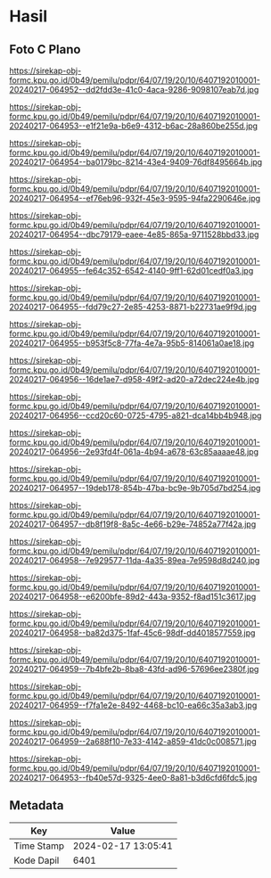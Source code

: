 # Hasil

## Foto C Plano

https://sirekap-obj-formc.kpu.go.id/0b49/pemilu/pdpr/64/07/19/20/10/6407192010001-20240217-064952--dd2fdd3e-41c0-4aca-9286-9098107eab7d.jpg

https://sirekap-obj-formc.kpu.go.id/0b49/pemilu/pdpr/64/07/19/20/10/6407192010001-20240217-064953--e1f21e9a-b6e9-4312-b6ac-28a860be255d.jpg

https://sirekap-obj-formc.kpu.go.id/0b49/pemilu/pdpr/64/07/19/20/10/6407192010001-20240217-064954--ba0179bc-8214-43e4-9409-76df8495664b.jpg

https://sirekap-obj-formc.kpu.go.id/0b49/pemilu/pdpr/64/07/19/20/10/6407192010001-20240217-064954--ef76eb96-932f-45e3-9595-94fa2290646e.jpg

https://sirekap-obj-formc.kpu.go.id/0b49/pemilu/pdpr/64/07/19/20/10/6407192010001-20240217-064954--dbc79179-eaee-4e85-865a-9711528bbd33.jpg

https://sirekap-obj-formc.kpu.go.id/0b49/pemilu/pdpr/64/07/19/20/10/6407192010001-20240217-064955--fe64c352-6542-4140-9ff1-62d01cedf0a3.jpg

https://sirekap-obj-formc.kpu.go.id/0b49/pemilu/pdpr/64/07/19/20/10/6407192010001-20240217-064955--fdd79c27-2e85-4253-8871-b22731ae9f9d.jpg

https://sirekap-obj-formc.kpu.go.id/0b49/pemilu/pdpr/64/07/19/20/10/6407192010001-20240217-064955--b953f5c8-77fa-4e7a-95b5-814061a0ae18.jpg

https://sirekap-obj-formc.kpu.go.id/0b49/pemilu/pdpr/64/07/19/20/10/6407192010001-20240217-064956--16de1ae7-d958-49f2-ad20-a72dec224e4b.jpg

https://sirekap-obj-formc.kpu.go.id/0b49/pemilu/pdpr/64/07/19/20/10/6407192010001-20240217-064956--ccd20c60-0725-4795-a821-dca14bb4b948.jpg

https://sirekap-obj-formc.kpu.go.id/0b49/pemilu/pdpr/64/07/19/20/10/6407192010001-20240217-064956--2e93fd4f-061a-4b94-a678-63c85aaaae48.jpg

https://sirekap-obj-formc.kpu.go.id/0b49/pemilu/pdpr/64/07/19/20/10/6407192010001-20240217-064957--19deb178-854b-47ba-bc9e-9b705d7bd254.jpg

https://sirekap-obj-formc.kpu.go.id/0b49/pemilu/pdpr/64/07/19/20/10/6407192010001-20240217-064957--db8f19f8-8a5c-4e66-b29e-74852a77f42a.jpg

https://sirekap-obj-formc.kpu.go.id/0b49/pemilu/pdpr/64/07/19/20/10/6407192010001-20240217-064958--7e929577-11da-4a35-89ea-7e9598d8d240.jpg

https://sirekap-obj-formc.kpu.go.id/0b49/pemilu/pdpr/64/07/19/20/10/6407192010001-20240217-064958--e6200bfe-89d2-443a-9352-f8ad151c3617.jpg

https://sirekap-obj-formc.kpu.go.id/0b49/pemilu/pdpr/64/07/19/20/10/6407192010001-20240217-064958--ba82d375-1faf-45c6-98df-dd4018577559.jpg

https://sirekap-obj-formc.kpu.go.id/0b49/pemilu/pdpr/64/07/19/20/10/6407192010001-20240217-064959--7b4bfe2b-8ba8-43fd-ad96-57696ee2380f.jpg

https://sirekap-obj-formc.kpu.go.id/0b49/pemilu/pdpr/64/07/19/20/10/6407192010001-20240217-064959--f7fa1e2e-8492-4468-bc10-ea66c35a3ab3.jpg

https://sirekap-obj-formc.kpu.go.id/0b49/pemilu/pdpr/64/07/19/20/10/6407192010001-20240217-064959--2a688f10-7e33-4142-a859-41dc0c008571.jpg

https://sirekap-obj-formc.kpu.go.id/0b49/pemilu/pdpr/64/07/19/20/10/6407192010001-20240217-064953--fb40e57d-9325-4ee0-8a81-b3d6cfd6fdc5.jpg


## Metadata

| Key        | Value               |
| ---------- | ------------------- |
| Time Stamp | 2024-02-17 13:05:41 |
| Kode Dapil | 6401                |



